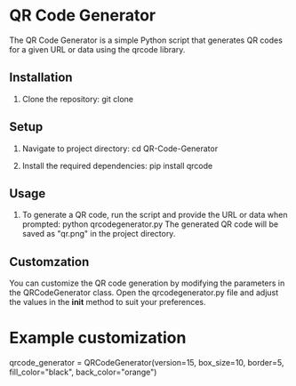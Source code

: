 # QR Code Generator

The QR Code Generator is a simple Python script that generates QR codes for a given URL or data using the qrcode library.

## Installation

1. Clone the repository:
   git clone <url>

## Setup

1. Navigate to project directory:
   cd QR-Code-Generator

2. Install the required dependencies:
   pip install qrcode

## Usage

1. To generate a QR code, run the script and provide the URL or data when prompted:
   python qrcodegenerator.py
The generated QR code will be saved as "qr.png" in the project directory.

## Customzation
You can customize the QR code generation by modifying the parameters in the QRCodeGenerator class. Open the qrcodegenerator.py file and adjust the values in the __init__ method to suit your preferences.
# Example customization
qrcode_generator = QRCodeGenerator(version=15, box_size=10, border=5, fill_color="black", back_color="orange")



   
